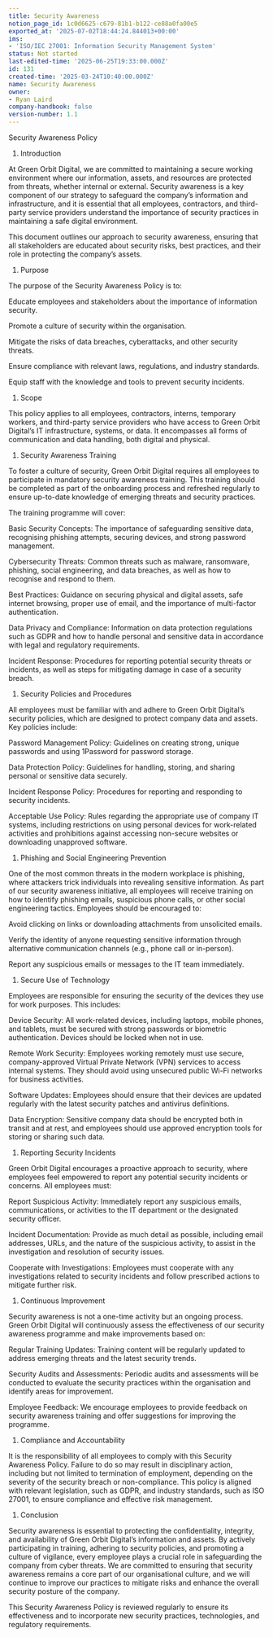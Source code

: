 ```yaml
---
title: Security Awareness
notion_page_id: 1c0d6625-c679-81b1-b122-ce88a0fa00e5
exported_at: '2025-07-02T18:44:24.844013+00:00'
ims:
- 'ISO/IEC 27001: Information Security Management System'
status: Not started
last-edited-time: '2025-06-25T19:33:00.000Z'
id: 131
created-time: '2025-03-24T10:40:00.000Z'
name: Security Awareness
owner:
- Ryan Laird
company-handbook: false
version-number: 1.1
---
```


Security Awareness Policy

1. Introduction

At Green Orbit Digital, we are committed to maintaining a secure working environment where our information, assets, and resources are protected from threats, whether internal or external. Security awareness is a key component of our strategy to safeguard the company’s information and infrastructure, and it is essential that all employees, contractors, and third-party service providers understand the importance of security practices in maintaining a safe digital environment.

This document outlines our approach to security awareness, ensuring that all stakeholders are educated about security risks, best practices, and their role in protecting the company’s assets.

1. Purpose

The purpose of the Security Awareness Policy is to:

Educate employees and stakeholders about the importance of information security.

Promote a culture of security within the organisation.

Mitigate the risks of data breaches, cyberattacks, and other security threats.

Ensure compliance with relevant laws, regulations, and industry standards.

Equip staff with the knowledge and tools to prevent security incidents.

1. Scope

This policy applies to all employees, contractors, interns, temporary workers, and third-party service providers who have access to Green Orbit Digital’s IT infrastructure, systems, or data. It encompasses all forms of communication and data handling, both digital and physical.

1. Security Awareness Training

To foster a culture of security, Green Orbit Digital requires all employees to participate in mandatory security awareness training. This training should be completed as part of the onboarding process and refreshed regularly to ensure up-to-date knowledge of emerging threats and security practices.

The training programme will cover:

Basic Security Concepts: The importance of safeguarding sensitive data, recognising phishing attempts, securing devices, and strong password management.

Cybersecurity Threats: Common threats such as malware, ransomware, phishing, social engineering, and data breaches, as well as how to recognise and respond to them.

Best Practices: Guidance on securing physical and digital assets, safe internet browsing, proper use of email, and the importance of multi-factor authentication.

Data Privacy and Compliance: Information on data protection regulations such as GDPR and how to handle personal and sensitive data in accordance with legal and regulatory requirements.

Incident Response: Procedures for reporting potential security threats or incidents, as well as steps for mitigating damage in case of a security breach.

1. Security Policies and Procedures

All employees must be familiar with and adhere to Green Orbit Digital’s security policies, which are designed to protect company data and assets. Key policies include:

Password Management Policy: Guidelines on creating strong, unique passwords and using 1Password for password storage.

Data Protection Policy: Guidelines for handling, storing, and sharing personal or sensitive data securely.

Incident Response Policy: Procedures for reporting and responding to security incidents.

Acceptable Use Policy: Rules regarding the appropriate use of company IT systems, including restrictions on using personal devices for work-related activities and prohibitions against accessing non-secure websites or downloading unapproved software.

1. Phishing and Social Engineering Prevention

One of the most common threats in the modern workplace is phishing, where attackers trick individuals into revealing sensitive information. As part of our security awareness initiative, all employees will receive training on how to identify phishing emails, suspicious phone calls, or other social engineering tactics. Employees should be encouraged to:

Avoid clicking on links or downloading attachments from unsolicited emails.

Verify the identity of anyone requesting sensitive information through alternative communication channels (e.g., phone call or in-person).

Report any suspicious emails or messages to the IT team immediately.

1. Secure Use of Technology

Employees are responsible for ensuring the security of the devices they use for work purposes. This includes:

Device Security: All work-related devices, including laptops, mobile phones, and tablets, must be secured with strong passwords or biometric authentication. Devices should be locked when not in use.

Remote Work Security: Employees working remotely must use secure, company-approved Virtual Private Network (VPN) services to access internal systems. They should avoid using unsecured public Wi-Fi networks for business activities.

Software Updates: Employees should ensure that their devices are updated regularly with the latest security patches and antivirus definitions.

Data Encryption: Sensitive company data should be encrypted both in transit and at rest, and employees should use approved encryption tools for storing or sharing such data.

1. Reporting Security Incidents

Green Orbit Digital encourages a proactive approach to security, where employees feel empowered to report any potential security incidents or concerns. All employees must:

Report Suspicious Activity: Immediately report any suspicious emails, communications, or activities to the IT department or the designated security officer.

Incident Documentation: Provide as much detail as possible, including email addresses, URLs, and the nature of the suspicious activity, to assist in the investigation and resolution of security issues.

Cooperate with Investigations: Employees must cooperate with any investigations related to security incidents and follow prescribed actions to mitigate further risk.

1. Continuous Improvement

Security awareness is not a one-time activity but an ongoing process. Green Orbit Digital will continuously assess the effectiveness of our security awareness programme and make improvements based on:

Regular Training Updates: Training content will be regularly updated to address emerging threats and the latest security trends.

Security Audits and Assessments: Periodic audits and assessments will be conducted to evaluate the security practices within the organisation and identify areas for improvement.

Employee Feedback: We encourage employees to provide feedback on security awareness training and offer suggestions for improving the programme.

1. Compliance and Accountability

It is the responsibility of all employees to comply with this Security Awareness Policy. Failure to do so may result in disciplinary action, including but not limited to termination of employment, depending on the severity of the security breach or non-compliance. This policy is aligned with relevant legislation, such as GDPR, and industry standards, such as ISO 27001, to ensure compliance and effective risk management.

1. Conclusion

Security awareness is essential to protecting the confidentiality, integrity, and availability of Green Orbit Digital’s information and assets. By actively participating in training, adhering to security policies, and promoting a culture of vigilance, every employee plays a crucial role in safeguarding the company from cyber threats. We are committed to ensuring that security awareness remains a core part of our organisational culture, and we will continue to improve our practices to mitigate risks and enhance the overall security posture of the company.

<!-- Unsupported block type: divider -->

This Security Awareness Policy is reviewed regularly to ensure its effectiveness and to incorporate new security practices, technologies, and regulatory requirements.



